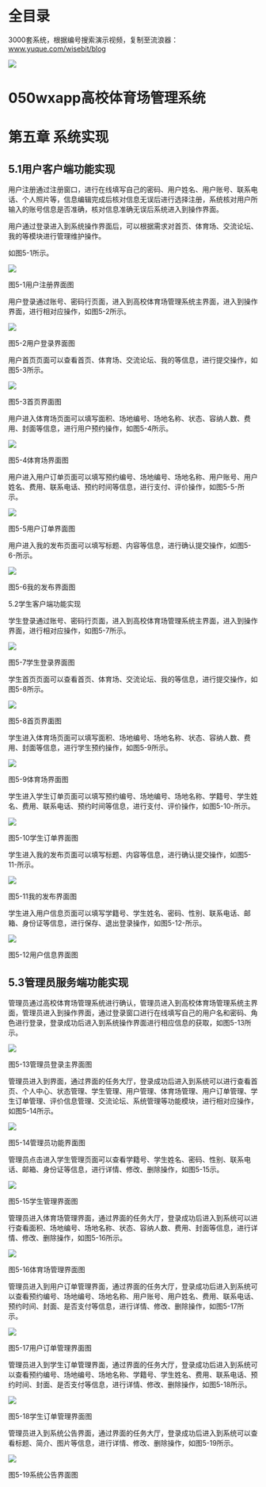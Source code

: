 # 全目录

3000套系统，根据编号搜索演示视频，复制至流浪器：www.yuque.com/wisebit/blog


![](https://bitwise.oss-cn-heyuan.aliyuncs.com/2024/11/06/qq_wechat.png)
# 050wxapp高校体育场管理系统
# 第五章 系统实现
## 5.1用户客户端功能实现
用户注册通过注册窗口，进行在线填写自己的密码、用户姓名、用户账号、联系电话、个人照片等，信息编辑完成后核对信息无误后进行选择注册，系统核对用户所输入的账号信息是否准确，核对信息准确无误后系统进入到操作界面。

用户通过登录进入到系统操作界面后，可以根据需求对首页、体育场、交流论坛、我的等模块进行管理维护操作。

如图5-1所示。

![](/md/blog.011.png)

图5-1用户注册界面图

用户登录通过账号、密码行页面，进入到高校体育场管理系统主界面，进入到操作界面，进行相对应操作，如图5-2所示。

![](/md/blog.012.png)

图5-2用户登录界面图

用户首页页面可以查看首页、体育场、交流论坛、我的等信息，进行提交操作，如图5-3所示。

![](/md/blog.013.png)

图5-3首页界面图

用户进入体育场页面可以填写面积、场地编号、场地名称、状态、容纳人数、费用、封面等信息，进行用户预约操作，如图5-4所示。

![](/md/blog.014.png)

图5-4体育场界面图

用户进入用户订单页面可以填写预约编号、场地编号、场地名称、用户账号、用户姓名、费用、联系电话、预约时间等信息，进行支付、评价操作，如图5-5-所示。

![](/md/blog.015.png)

图5-5用户订单界面图

用户进入我的发布页面可以填写标题、内容等信息，进行确认提交操作，如图5-6-所示。

![](/md/blog.016.png)

图5-6我的发布界面图

5.2学生客户端功能实现

学生登录通过账号、密码行页面，进入到高校体育场管理系统主界面，进入到操作界面，进行相对应操作，如图5-7所示。

![](/md/blog.017.png)

图5-7学生登录界面图

学生首页页面可以查看首页、体育场、交流论坛、我的等信息，进行提交操作，如图5-8所示。

![](/md/blog.018.png)

图5-8首页界面图

学生进入体育场页面可以填写面积、场地编号、场地名称、状态、容纳人数、费用、封面等信息，进行学生预约操作，如图5-9所示。

![](/md/blog.019.png)

图5-9体育场界面图

学生进入学生订单页面可以填写预约编号、场地编号、场地名称、学籍号、学生姓名、费用、联系电话、预约时间等信息，进行支付、评价操作，如图5-10-所示。

![](/md/blog.020.png)

图5-10学生订单界面图

学生进入我的发布页面可以填写标题、内容等信息，进行确认提交操作，如图5-11-所示。

![](/md/blog.021.png)

图5-11我的发布界面图

学生进入用户信息页面可以填写学籍号、学生姓名、密码、性别、联系电话、邮箱、身份证等信息，进行保存、退出登录操作，如图5-12-所示。

![](/md/blog.022.png)

图5-12用户信息界面图


## 5.3管理员服务端功能实现
管理员通过高校体育场管理系统进行确认，管理员进入到高校体育场管理系统主界面，管理员进入到操作界面，通过登录窗口进行在线填写自己的用户名和密码、角色进行登录，登录成功后进入到系统操作界面进行相应信息的获取，如图5-13所示。

![](/md/blog.023.png)

图5-13管理员登录主界面图

管理员进入到界面，通过界面的任务大厅，登录成功后进入到系统可以进行查看首页、个人中心、状态管理、学生管理、用户管理、体育场管理、用户订单管理、学生订单管理、评价信息管理、交流论坛、系统管理等功能模块，进行相对应操作，如图5-14所示。

![](/md/blog.024.png)

图5-14管理员功能界面图

管理员点击进入学生管理页面可以查看学籍号、学生姓名、密码、性别、联系电话、邮箱、身份证等信息，进行详情、修改、删除操作，如图5-15示。

![](/md/blog.025.png)

图5-15学生管理界面图

管理员进入体育场管理界面，通过界面的任务大厅，登录成功后进入到系统可以进行查看面积、场地编号、场地名称、状态、容纳人数、费用、封面等信息，进行详情、修改、删除操作，如图5-16所示。

![](/md/blog.026.png)

图5-16体育场管理界面图

管理员进入到用户订单管理界面，通过界面的任务大厅，登录成功后进入到系统可以查看预约编号、场地编号、场地名称、用户账号、用户姓名、费用、联系电话、预约时间、封面、是否支付等信息，进行详情、修改、删除操作，如图5-17所示。

![](/md/blog.027.png)

图5-17用户订单管理界面图

管理员进入到学生订单管理界面，通过界面的任务大厅，登录成功后进入到系统可以查看预约编号、场地编号、场地名称、学籍号、学生姓名、费用、联系电话、预约时间、封面、是否支付等信息，进行详情、修改、删除操作，如图5-18所示。

![](/md/blog.028.png)

图5-18学生订单管理界面图

管理员进入到系统公告界面，通过界面的任务大厅，登录成功后进入到系统可以查看标题、简介、图片等信息，进行详情、修改、删除操作，如图5-19所示。

![](/md/blog.029.png)

图5-19系统公告界面图

